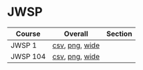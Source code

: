 # JWSP

| Course | Overall | Section |
| ------ | ------- | ------- |
| JWSP 1 | [csv](https://github.com/UCSD-Historical-Enrollment-Data/2022Fall/blob/main/overall/JWSP%201.csv), [png](https://raw.githubusercontent.com/UCSD-Historical-Enrollment-Data/2022Fall/main/plot_overall/JWSP%201.png), [wide](https://raw.githubusercontent.com/UCSD-Historical-Enrollment-Data/2022Fall/main/plot_overall_wide/JWSP%201.png) |  |
| JWSP 104 | [csv](https://github.com/UCSD-Historical-Enrollment-Data/2022Fall/blob/main/overall/JWSP%20104.csv), [png](https://raw.githubusercontent.com/UCSD-Historical-Enrollment-Data/2022Fall/main/plot_overall/JWSP%20104.png), [wide](https://raw.githubusercontent.com/UCSD-Historical-Enrollment-Data/2022Fall/main/plot_overall_wide/JWSP%20104.png) |  |
